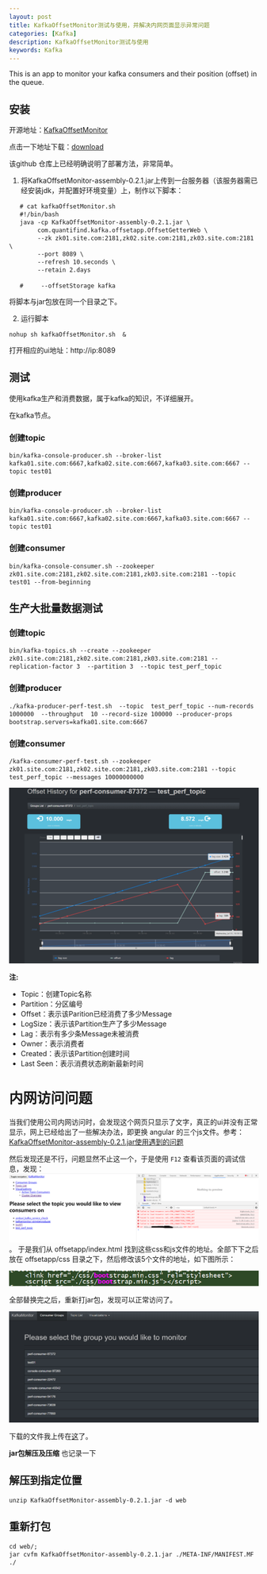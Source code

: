 ```yaml
---
layout: post
title: KafkaOffsetMonitor测试与使用，并解决内网页面显示异常问题
categories: [Kafka]
description: KafkaOffsetMonitor测试与使用
keywords: Kafka
---
```



This is an app to monitor your kafka consumers and their position (offset) in the queue.

## 安装

开源地址：[KafkaOffsetMonitor](https://github.com/quantifind/KafkaOffsetMonitor)

点击一下地址下载：[download](https://github.com/quantifind/KafkaOffsetMonitor/releases/download/v0.2.1/KafkaOffsetMonitor-assembly-0.2.1.jar)

该github 仓库上已经明确说明了部署方法，非常简单。

1. 将KafkaOffsetMonitor-assembly-0.2.1.jar上传到一台服务器（该服务器需已经安装jdk，并配置好环境变量）上，制作以下脚本：


```shell
   # cat kafkaOffsetMonitor.sh 
   #!/bin/bash
   java -cp KafkaOffsetMonitor-assembly-0.2.1.jar \
        com.quantifind.kafka.offsetapp.OffsetGetterWeb \
        --zk zk01.site.com:2181,zk02.site.com:2181,zk03.site.com:2181 \
        --port 8089 \
        --refresh 10.seconds \
        --retain 2.days
   
   #     --offsetStorage kafka
```

   将脚本与jar包放在同一个目录之下。

2. 运行脚本

```shell
nohup sh kafkaOffsetMonitor.sh  &
```

打开相应的ui地址：http://ip:8089

## 测试

使用kafka生产和消费数据，属于kafka的知识，不详细展开。

在kafka节点。

### 创建topic

```shell
bin/kafka-console-producer.sh --broker-list kafka01.site.com:6667,kafka02.site.com:6667,kafka03.site.com:6667 --topic test01 
```

### 创建producer

```shell
bin/kafka-console-producer.sh --broker-list kafka01.site.com:6667,kafka02.site.com:6667,kafka03.site.com:6667 --topic test01 
```
### 创建consumer
```shell
bin/kafka-console-consumer.sh --zookeeper zk01.site.com:2181,zk02.site.com:2181,zk03.site.com:2181 --topic test01 --from-beginning
```

## 生产大批量数据测试

### 创建topic

```shell
bin/kafka-topics.sh --create --zookeeper zk01.site.com:2181,zk02.site.com:2181,zk03.site.com:2181 --replication-factor 3  --partition 3  --topic test_perf_topic
```
### 创建producer

```shell
./kafka-producer-perf-test.sh  --topic  test_perf_topic --num-records 1000000  --throughput  10 --record-size 100000 --producer-props   bootstrap.servers=kafka01.site.com:6667
```
### 创建consumer

```shell
/kafka-consumer-perf-test.sh --zookeeper zk01.site.com:2181,zk02.site.com:2181,zk03.site.com:2181 --topic test_perf_topic --messages 10000000000
```

![kafkaMonitorOffset](/images/posts/kafka/offset.png)



**注:**

- Topic：创建Topic名称
- Partition：分区编号
- Offset：表示该Parition已经消费了多少Message
- LogSize：表示该Partition生产了多少Message
- Lag：表示有多少条Message未被消费
- Owner：表示消费者
- Created：表示该Partition创建时间
- Last Seen：表示消费状态刷新最新时间

# 内网访问问题

当我们使用公司内网访问时，会发现这个网页只显示了文字，真正的ui并没有正常显示，网上已经给出了一些解决办法，即更换 angular 的三个js文件。参考：[KafkaOffsetMonitor-assembly-0.2.1.jar使用遇到的问题](https://blog.csdn.net/feinifi/article/details/83015492)

然后发现还是不行，问题显然不止这一个，于是使用 `F12` 查看该页面的调试信息，发现：
![显示异常](/images/posts/kafka/kafkaMonitorUiError.png)。
于是我们从 offsetapp/index.html 找到这些css和js文件的地址。全部下下之后放在 offsetapp/css 目录之下，然后修改该5个文件的地址，如下图所示：

![bootstrap](/images/posts/kafka/kafkaMonitorBootstrap.png)

全部替换完之后，重新打jar包，发现可以正常访问了。

![kafkaMonitor](/images/posts/kafka/kafkaMonitorUiRight.png)

下载的文件我上传在[这](https://github.com/HwiLu/blog-comments/kafkaOffsetMonitor)了。

**jar包解压及压缩** 也记录一下

## 解压到指定位置

```
unzip KafkaOffsetMonitor-assembly-0.2.1.jar -d web
```
## 重新打包
```shell
cd web/;
jar cvfm KafkaOffsetMonitor-assembly-0.2.1.jar ./META-INF/MANIFEST.MF ./
```